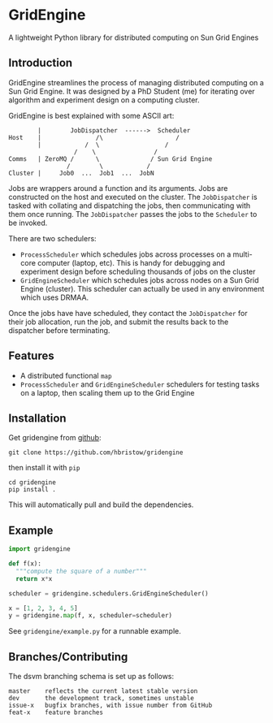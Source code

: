 GridEngine
==========
A lightweight Python library for distributed computing on Sun Grid Engines

Introduction
------------
GridEngine streamlines the process of managing distributed computing on a Sun Grid Engine. It was designed by a PhD Student (me) for iterating over algorithm and experiment design on a computing cluster.

GridEngine is best explained with some ASCII art:

            |	     JobDispatcher  ------>  Scheduler
    Host    |		        /\                    /
            |	         /  \                  /
                      /    \                /
    Comms   | ZeroMQ /      \              / Sun Grid Engine
                    /        \            /
    Cluster |	  Job0  ...  Job1  ...  JobN

Jobs are wrappers around a function and its arguments. Jobs are constructed on the host and executed on the cluster. The `JobDispatcher` is tasked with collating and dispatching the jobs, then communicating with them once running. The `JobDispatcher` passes the jobs to the `Scheduler` to be invoked.

There are two schedulers:

- `ProcessScheduler` which schedules jobs across processes on a multi-core computer (laptop, etc). This is handy for debugging and experiment design before scheduling thousands of jobs on the cluster
- `GridEngineScheduler` which schedules jobs across nodes on a Sun Grid Engine (cluster). This scheduler can actually be used in any environment which uses DRMAA.

Once the jobs have have scheduled, they contact the `JobDispatcher` for their job allocation, run the job, and submit the results back to the dispatcher before terminating.

Features
--------
 - A distributed functional `map`
 - `ProcessScheduler` and `GridEngineScheduler` schedulers for testing tasks on a laptop, then scaling them up to the Grid Engine

Installation
------------
Get gridengine from [github](https://github.com/hbristow/gridengine):

    git clone https://github.com/hbristow/gridengine

then install it with `pip`

    cd gridengine
    pip install .

This will automatically pull and build the dependencies.

Example
-------

```python
import gridengine

def f(x):
  """compute the square of a number"""
  return x*x

scheduler = gridengine.schedulers.GridEngineScheduler()

x = [1, 2, 3, 4, 5]
y = gridengine.map(f, x, scheduler=scheduler)
```

See `gridengine/example.py` for a runnable example.

Branches/Contributing
---------------------
The dsvm branching schema is set up as follows:

    master    reflects the current latest stable version
    dev       the development track, sometimes unstable
    issue-x   bugfix branches, with issue number from GitHub
    feat-x    feature branches
